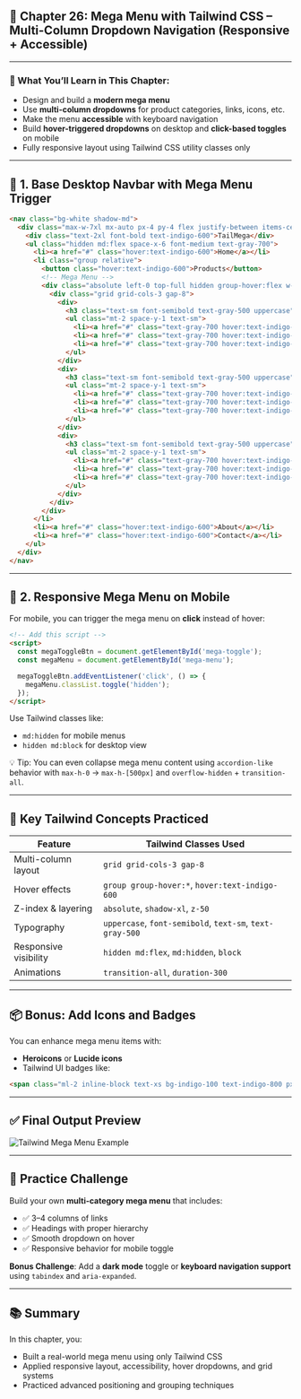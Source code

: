 ## 🧭 Chapter 26: **Mega Menu with Tailwind CSS – Multi-Column Dropdown Navigation (Responsive + Accessible)**

---

### 🎯 What You’ll Learn in This Chapter:

* Design and build a **modern mega menu**
* Use **multi-column dropdowns** for product categories, links, icons, etc.
* Make the menu **accessible** with keyboard navigation
* Build **hover-triggered dropdowns** on desktop and **click-based toggles** on mobile
* Fully responsive layout using Tailwind CSS utility classes only

---

## 🧱 1. Base Desktop Navbar with Mega Menu Trigger

```html
<nav class="bg-white shadow-md">
  <div class="max-w-7xl mx-auto px-4 py-4 flex justify-between items-center">
    <div class="text-2xl font-bold text-indigo-600">TailMega</div>
    <ul class="hidden md:flex space-x-6 font-medium text-gray-700">
      <li><a href="#" class="hover:text-indigo-600">Home</a></li>
      <li class="group relative">
        <button class="hover:text-indigo-600">Products</button>
        <!-- Mega Menu -->
        <div class="absolute left-0 top-full hidden group-hover:flex w-screen max-w-5xl px-8 py-6 bg-white shadow-xl">
          <div class="grid grid-cols-3 gap-8">
            <div>
              <h3 class="text-sm font-semibold text-gray-500 uppercase">Electronics</h3>
              <ul class="mt-2 space-y-1 text-sm">
                <li><a href="#" class="text-gray-700 hover:text-indigo-600">Smartphones</a></li>
                <li><a href="#" class="text-gray-700 hover:text-indigo-600">Laptops</a></li>
                <li><a href="#" class="text-gray-700 hover:text-indigo-600">Cameras</a></li>
              </ul>
            </div>
            <div>
              <h3 class="text-sm font-semibold text-gray-500 uppercase">Fashion</h3>
              <ul class="mt-2 space-y-1 text-sm">
                <li><a href="#" class="text-gray-700 hover:text-indigo-600">Men</a></li>
                <li><a href="#" class="text-gray-700 hover:text-indigo-600">Women</a></li>
                <li><a href="#" class="text-gray-700 hover:text-indigo-600">Kids</a></li>
              </ul>
            </div>
            <div>
              <h3 class="text-sm font-semibold text-gray-500 uppercase">Accessories</h3>
              <ul class="mt-2 space-y-1 text-sm">
                <li><a href="#" class="text-gray-700 hover:text-indigo-600">Headphones</a></li>
                <li><a href="#" class="text-gray-700 hover:text-indigo-600">Smartwatches</a></li>
                <li><a href="#" class="text-gray-700 hover:text-indigo-600">Chargers</a></li>
              </ul>
            </div>
          </div>
        </div>
      </li>
      <li><a href="#" class="hover:text-indigo-600">About</a></li>
      <li><a href="#" class="hover:text-indigo-600">Contact</a></li>
    </ul>
  </div>
</nav>
```

---

## 📱 2. Responsive Mega Menu on Mobile

For mobile, you can trigger the mega menu on **click** instead of hover:

```html
<!-- Add this script -->
<script>
  const megaToggleBtn = document.getElementById('mega-toggle');
  const megaMenu = document.getElementById('mega-menu');

  megaToggleBtn.addEventListener('click', () => {
    megaMenu.classList.toggle('hidden');
  });
</script>
```

Use Tailwind classes like:

* `md:hidden` for mobile menus
* `hidden md:block` for desktop view

💡 Tip: You can even collapse mega menu content using `accordion-like` behavior with `max-h-0` → `max-h-[500px]` and `overflow-hidden` + `transition-all`.

---

## 🧠 Key Tailwind Concepts Practiced

| Feature               | Tailwind Classes Used                                    |
| --------------------- | -------------------------------------------------------- |
| Multi-column layout   | `grid grid-cols-3 gap-8`                                 |
| Hover effects         | `group group-hover:*`, `hover:text-indigo-600`           |
| Z-index & layering    | `absolute`, `shadow-xl`, `z-50`                          |
| Typography            | `uppercase`, `font-semibold`, `text-sm`, `text-gray-500` |
| Responsive visibility | `hidden md:flex`, `md:hidden`, `block`                   |
| Animations            | `transition-all`, `duration-300`                         |

---

## 📦 Bonus: Add Icons and Badges

You can enhance mega menu items with:

* **Heroicons** or **Lucide icons**
* Tailwind UI badges like:

```html
<span class="ml-2 inline-block text-xs bg-indigo-100 text-indigo-800 px-2 py-0.5 rounded-full">New</span>
```

---

## ✅ Final Output Preview

![Tailwind Mega Menu Example](https://tailwindui.com/img/components/preview-mega-menu.png)

---

## 🧪 Practice Challenge

Build your own **multi-category mega menu** that includes:

* ✅ 3–4 columns of links
* ✅ Headings with proper hierarchy
* ✅ Smooth dropdown on hover
* ✅ Responsive behavior for mobile toggle

**Bonus Challenge**: Add a **dark mode** toggle or **keyboard navigation support** using `tabindex` and `aria-expanded`.

---

## 📚 Summary

In this chapter, you:

* Built a real-world mega menu using only Tailwind CSS
* Applied responsive layout, accessibility, hover dropdowns, and grid systems
* Practiced advanced positioning and grouping techniques